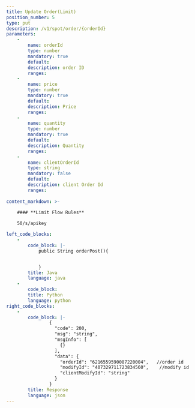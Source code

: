 ```yaml
---
title: Update Order(Limit)
position_number: 5
type: put
description: /v1/spot/order/{orderId}
parameters:
    -
        name: orderId
        type: number
        mandatory: true
        default:
        description: order ID
        ranges:
    -
        name: price
        type: number
        mandatory: true
        default:
        description: Price
        ranges:
    -
        name: quantity
        type: number
        mandatory: true
        default:
        description: Quantity
        ranges:
    -
        name: clientOrderId
        type: string
        mandatory: false
        default:
        description: client Order Id
        ranges: 
               
content_markdown: >-
  
    #### **Limit Flow Rules**

    50/s/apikey

left_code_blocks:
    -
        code_block: |-
            public String orderPost(){


            }
        title: Java
        language: java
    -
        code_block:
        title: Python
        language: python
right_code_blocks:
    -
        code_block: |-
                {
                  "code": 200,
                  "msg": "string",
                  "msgInfo": [
                    {}
                  ],
                  "data": {
                    "orderId": "6216559590087220004",   //order id
                    "modifyId": "407329711723834560",    //modify id
                    "clientModifyId": "string"
                  }
                }
        title: Response
        language: json
---
```

